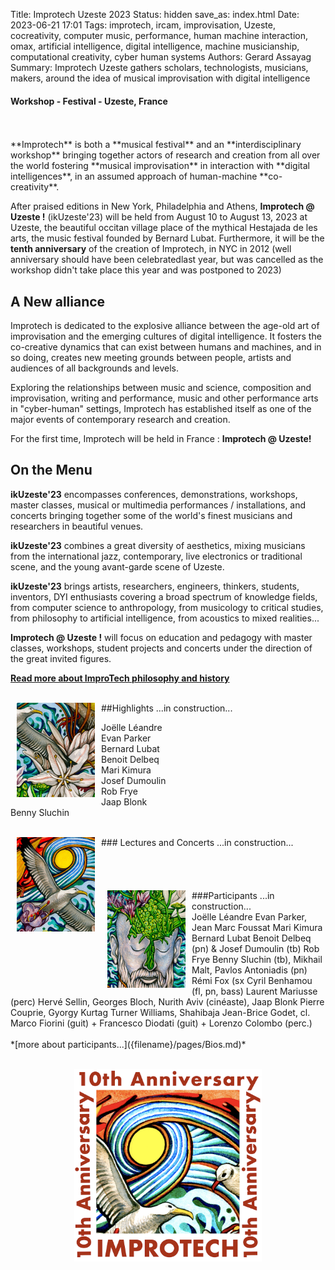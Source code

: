 Title: Improtech Uzeste 2023
Status: hidden
save_as: index.html
Date: 2023-06-21 17:01
Tags: improtech, ircam, improvisation, Uzeste, cocreativity, computer music, performance, human machine interaction, omax, artificial intelligence, digital intelligence, machine musicianship, computational creativity, cyber human systems
Authors: Gerard Assayag
Summary: Improtech Uzeste gathers scholars, technologists, musicians, makers, around the idea of musical improvisation with digital intelligence

#### Workshop - Festival - Uzeste, France
<br>
<br>
**Improtech** is both a **musical festival** and an **interdisciplinary workshop** bringing together actors of research and creation from all over the world fostering **musical improvisation** in interaction with **digital intelligences**, in an assumed approach of human-machine **co-creativity**.

After praised editions in New York, Philadelphia and Athens, **Improtech @ Uzeste !** (ikUzeste'23) will be held from August 10 to August 13, 2023 at Uzeste, the beautiful occitan village place of the mythical Hestajada de les arts, the music festival founded by Bernard Lubat. Furthermore, it will be the **tenth anniversary** of the creation of Improtech, in NYC in 2012 (well anniversary should have been celebratedlast year, but was cancelled as the workshop didn't take place this year and was postponed to 2023)

## A New alliance
Improtech is dedicated to the explosive alliance between the age-old art of improvisation and the emerging cultures of digital intelligence. It fosters the co-creative dynamics that can exist between humans and machines, and in so doing, creates new meeting grounds between people, artists and audiences of all backgrounds and levels.

Exploring the relationships between music and science, composition and improvisation, writing and performance, music and other performance arts in "cyber-human" settings, Improtech has established itself as one of the major events of contemporary research and creation.

For the first time, Improtech will be held in France : **Improtech @ Uzeste!**

## On the Menu
**ikUzeste'23** encompasses conferences, demonstrations, workshops, master classes, musical or multimedia performances / installations, and concerts bringing together some of the world's finest musicians and researchers in beautiful venues.

**ikUzeste'23** combines a great diversity of aesthetics, mixing musicians from the international jazz, contemporary, live electronics or traditional scene, and the young avant-garde scene of Uzeste.

**ikUzeste'23** brings artists, researchers, engineers, thinkers, students, inventors, DYI enthusiasts covering a broad spectrum of knowledge fields, from computer science to anthropology, from musicology to critical studies, from philosophy to artificial intelligence, from acoustics to mixed realities...

**Improtech @ Uzeste !** will focus on education and pedagogy with master classes, workshops, student projects and concerts under the direction of the great invited figures.

**[Read more about ImproTech philosophy and history]({filename}/pages/About.md)**

<br>

<img src="./images/IKPoster_frag1.jpg" width="125" style="float:left" hspace="10">
##Highlights
...in construction...
<br>

Joëlle Léandre  
Evan Parker  
Bernard Lubat  
Benoit Delbeq  
Mari Kimura  
Josef Dumoulin  
Rob Frye  
Jaap Blonk  
Benny Sluchin  
<br>

<img src="./images/IKPoster_frag2.jpg" width="125" style="float:left" hspace="10">
### Lectures and Concerts
...in construction...
<br>
<br>
<br>
<br>
<br>

<img src="./images/IKPoster_frag3.jpg" width="125" style="float:left" hspace="10">
###Participants
...in construction...
<br>
Joëlle Léandre  
Evan Parker, Jean Marc Foussat  
Mari Kimura  
Bernard Lubat  
Benoit Delbeq (pn) & Josef Dumoulin (tb)   
Rob Frye  
Benny Sluchin (tb), Mikhail Malt, Pavlos Antoniadis (pn)  
Rémi Fox (sx  
Cyril Benhamou  (fl, pn, bass)  
Laurent Mariusse (perc)  
Hervé Sellin, Georges Bloch, Nurith Aviv (cinéaste), Jaap Blonk  
Pierre Couprie, Gyorgy Kurtag  
Turner Williams, Shahibaja  
Jean-Brice Godet, cl.
Marco Fiorini (guit) + Francesco Diodati (guit) + Lorenzo Colombo (perc.)  

<br>
<br>
*[more about participants...]({filename}/pages/Bios.md)*
<br>
<br>

<p align="center">
  <img src="./images/Logo_improtech_anniv.png" width="300">
</p>
